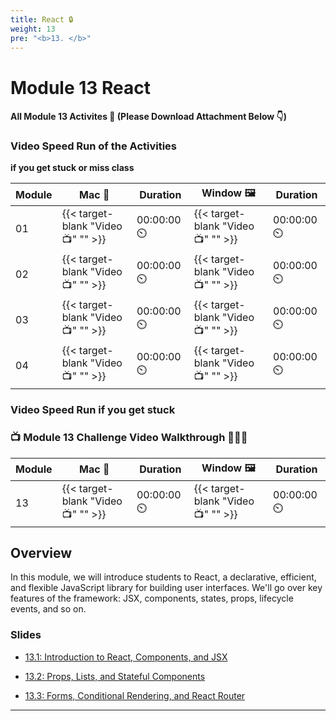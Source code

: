 ```yaml
---
title: React 🔒 
weight: 13
pre: "<b>13. </b>"
---
```



# Module 13 React 

#### All Module 13 Activites  📂 (Please Download Attachment Below 👇) 

### Video Speed Run  of the Activities 
**if you get stuck or miss class**

| Module | Mac 🍎 | Duration    | Window 🖼️ | Duration |
| ------  | ------ | ----------- |---------  | --------- |
| 01 | {{< target-blank "Video 📺" "" >}}  |  00:00:00  ⏲️ |  {{< target-blank "Video 📺" "" >}}  |  00:00:00 ⏲️ |
| 02 | {{< target-blank "Video 📺" "" >}}  |  00:00:00  ⏲️ |  {{< target-blank "Video 📺" "" >}}  |  00:00:00 ⏲️ |
| 03 | {{< target-blank "Video 📺" "" >}}  |  00:00:00  ⏲️ |  {{< target-blank "Video 📺" "" >}}  |  00:00:00 ⏲️ |
| 04 | {{< target-blank "Video 📺" "" >}}  |  00:00:00  ⏲️ |  {{< target-blank "Video 📺" "" >}}  |  00:00:00 ⏲️ |


### Video Speed Run if you get stuck 
### 📺 Module 13 Challenge Video Walkthrough 🏃‍♀️🏃
| Module | Mac 🍎 | Duration    | Window 🖼️ | Duration |
| ------  | ------ | ----------- |---------  | --------- |
| 13 | {{< target-blank "Video 📺" "" >}}  |  00:00:00  ⏲️ |  {{< target-blank "Video 📺" "" >}}  |  00:00:00 ⏲️ |


## Overview

In this module, we will introduce students to React, a declarative, efficient, and flexible JavaScript library for building user interfaces. We'll go over key features of the framework: JSX, components, states, props, lifecycle events, and so on.

### Slides

* [13.1: Introduction to React, Components, and JSX](https://docs.google.com/presentation/d/1t0a39yWVH8ztSsjTkPzqJFBE-wqT-4kTIEI1aZto8dE/edit?usp=sharing)

* [13.2: Props, Lists, and Stateful Components](https://docs.google.com/presentation/d/1pjIiIS29HCd0uFziX0LufDtl1d_s2Ar3rm6_wOce5P4/edit?usp=sharing)

* [13.3: Forms, Conditional Rendering, and React Router](https://docs.google.com/presentation/d/15_ge-hmsPJ33zxoImfskUH3xow-6mvyU4Q1ezcAxhoU/edit?usp=sharing)

---